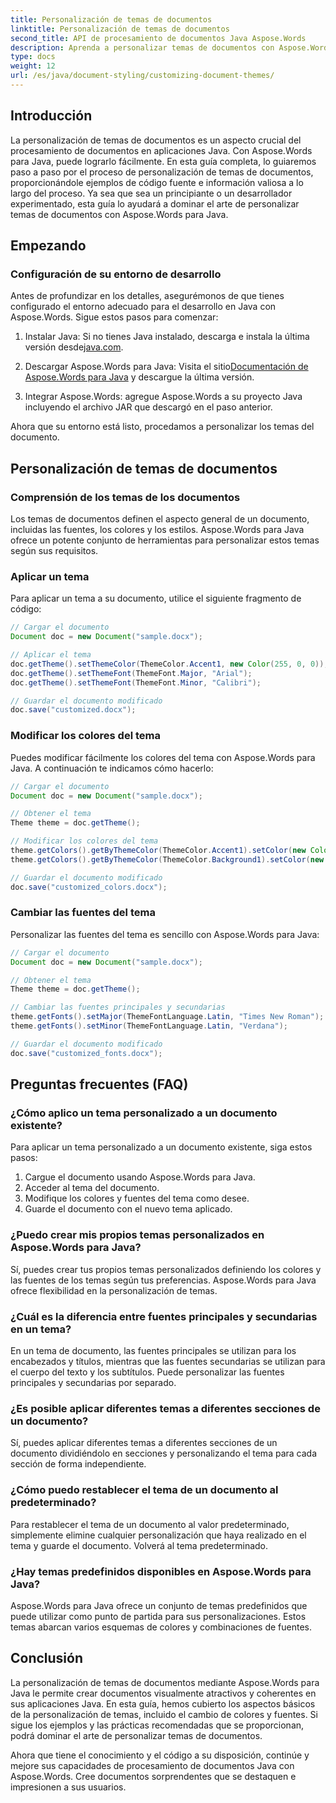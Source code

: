 ```yaml
---
title: Personalización de temas de documentos
linktitle: Personalización de temas de documentos
second_title: API de procesamiento de documentos Java Aspose.Words
description: Aprenda a personalizar temas de documentos con Aspose.Words para Java. Esta guía completa ofrece instrucciones paso a paso y ejemplos de código fuente.
type: docs
weight: 12
url: /es/java/document-styling/customizing-document-themes/
---
```


## Introducción

La personalización de temas de documentos es un aspecto crucial del procesamiento de documentos en aplicaciones Java. Con Aspose.Words para Java, puede lograrlo fácilmente. En esta guía completa, lo guiaremos paso a paso por el proceso de personalización de temas de documentos, proporcionándole ejemplos de código fuente e información valiosa a lo largo del proceso. Ya sea que sea un principiante o un desarrollador experimentado, esta guía lo ayudará a dominar el arte de personalizar temas de documentos con Aspose.Words para Java.

## Empezando

### Configuración de su entorno de desarrollo

Antes de profundizar en los detalles, asegurémonos de que tienes configurado el entorno adecuado para el desarrollo en Java con Aspose.Words. Sigue estos pasos para comenzar:

1.  Instalar Java: Si no tienes Java instalado, descarga e instala la última versión desde[java.com](https://www.java.com/).

2.  Descargar Aspose.Words para Java: Visita el sitio[Documentación de Aspose.Words para Java](https://reference.aspose.com/words/java/) y descargue la última versión.

3. Integrar Aspose.Words: agregue Aspose.Words a su proyecto Java incluyendo el archivo JAR que descargó en el paso anterior.

Ahora que su entorno está listo, procedamos a personalizar los temas del documento.

## Personalización de temas de documentos

### Comprensión de los temas de los documentos

Los temas de documentos definen el aspecto general de un documento, incluidas las fuentes, los colores y los estilos. Aspose.Words para Java ofrece un potente conjunto de herramientas para personalizar estos temas según sus requisitos.

### Aplicar un tema

Para aplicar un tema a su documento, utilice el siguiente fragmento de código:

```java
// Cargar el documento
Document doc = new Document("sample.docx");

// Aplicar el tema
doc.getTheme().setThemeColor(ThemeColor.Accent1, new Color(255, 0, 0));
doc.getTheme().setThemeFont(ThemeFont.Major, "Arial");
doc.getTheme().setThemeFont(ThemeFont.Minor, "Calibri");

// Guardar el documento modificado
doc.save("customized.docx");
```

### Modificar los colores del tema

Puedes modificar fácilmente los colores del tema con Aspose.Words para Java. A continuación te indicamos cómo hacerlo:

```java
// Cargar el documento
Document doc = new Document("sample.docx");

// Obtener el tema
Theme theme = doc.getTheme();

// Modificar los colores del tema
theme.getColors().getByThemeColor(ThemeColor.Accent1).setColor(new Color(0, 128, 255));
theme.getColors().getByThemeColor(ThemeColor.Background1).setColor(new Color(240, 240, 240));

// Guardar el documento modificado
doc.save("customized_colors.docx");
```

### Cambiar las fuentes del tema

Personalizar las fuentes del tema es sencillo con Aspose.Words para Java:

```java
// Cargar el documento
Document doc = new Document("sample.docx");

// Obtener el tema
Theme theme = doc.getTheme();

// Cambiar las fuentes principales y secundarias
theme.getFonts().setMajor(ThemeFontLanguage.Latin, "Times New Roman");
theme.getFonts().setMinor(ThemeFontLanguage.Latin, "Verdana");

// Guardar el documento modificado
doc.save("customized_fonts.docx");
```

## Preguntas frecuentes (FAQ)

### ¿Cómo aplico un tema personalizado a un documento existente?

Para aplicar un tema personalizado a un documento existente, siga estos pasos:

1. Cargue el documento usando Aspose.Words para Java.
2. Acceder al tema del documento.
3. Modifique los colores y fuentes del tema como desee.
4. Guarde el documento con el nuevo tema aplicado.

### ¿Puedo crear mis propios temas personalizados en Aspose.Words para Java?

Sí, puedes crear tus propios temas personalizados definiendo los colores y las fuentes de los temas según tus preferencias. Aspose.Words para Java ofrece flexibilidad en la personalización de temas.

### ¿Cuál es la diferencia entre fuentes principales y secundarias en un tema?

En un tema de documento, las fuentes principales se utilizan para los encabezados y títulos, mientras que las fuentes secundarias se utilizan para el cuerpo del texto y los subtítulos. Puede personalizar las fuentes principales y secundarias por separado.

### ¿Es posible aplicar diferentes temas a diferentes secciones de un documento?

Sí, puedes aplicar diferentes temas a diferentes secciones de un documento dividiéndolo en secciones y personalizando el tema para cada sección de forma independiente.

### ¿Cómo puedo restablecer el tema de un documento al predeterminado?

Para restablecer el tema de un documento al valor predeterminado, simplemente elimine cualquier personalización que haya realizado en el tema y guarde el documento. Volverá al tema predeterminado.

### ¿Hay temas predefinidos disponibles en Aspose.Words para Java?

Aspose.Words para Java ofrece un conjunto de temas predefinidos que puede utilizar como punto de partida para sus personalizaciones. Estos temas abarcan varios esquemas de colores y combinaciones de fuentes.

## Conclusión

La personalización de temas de documentos mediante Aspose.Words para Java le permite crear documentos visualmente atractivos y coherentes en sus aplicaciones Java. En esta guía, hemos cubierto los aspectos básicos de la personalización de temas, incluido el cambio de colores y fuentes. Si sigue los ejemplos y las prácticas recomendadas que se proporcionan, podrá dominar el arte de personalizar temas de documentos.

Ahora que tiene el conocimiento y el código a su disposición, continúe y mejore sus capacidades de procesamiento de documentos Java con Aspose.Words. Cree documentos sorprendentes que se destaquen e impresionen a sus usuarios.